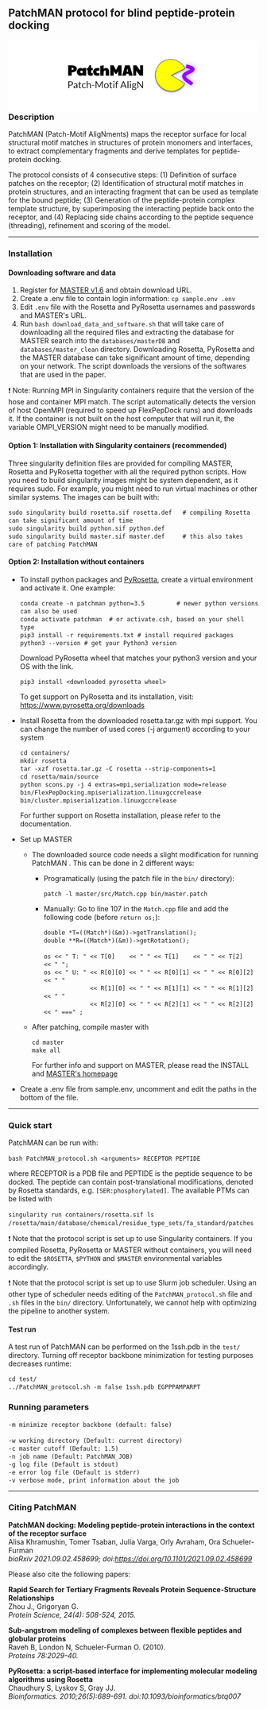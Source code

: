 ## PatchMAN protocol for blind peptide-protein docking

<img align="left" width="500" height="144" src="https://raw.githubusercontent.com/Alisa-Kh/PatchMAN/master/img/PatchMAN_small.PNG">

<br /><br /><br /><br /><br />

### Description

PatchMAN (Patch-Motif AligNments) maps the receptor surface for local structural motif matches in structures of protein monomers and interfaces, to extract complementary fragments and derive templates for peptide-protein docking.

The protocol consists of 4 consecutive steps: (1) Definition of surface patches on the receptor; (2) Identification of structural motif matches in protein structures, and an interacting fragment that can be used as template for the bound peptide; (3) Generation of the peptide-protein complex template structure, by superimposing the interacting peptide back onto the receptor, and (4) Replacing side chains according to the peptide sequence (threading), refinement and scoring of the model.

---

### Installation

#### Downloading software and data
1. Register for [MASTER v1.6](https://grigoryanlab.org/index.php?sec=get&soft=MASTER) and obtain download URL.
2. Create a .env file to contain login information: ```cp sample.env .env```
3. Edit `.env` file with the Rosetta and PyRosetta usernames and passwords and MASTER's URL.
4. Run `bash download_data_and_software.sh` that will take care of downloading all the required files and extracting the database for MASTER search into the `databases/masterDB` and `databases/master_clean` directory. Downloading Rosetta, PyRosetta and the MASTER database can take significant amount of time, depending on your network. The script downloads the versions of the softwares that are used in the paper.

:exclamation: Note: Running MPI in Singularity containers require that the version of the hose and container MPI match. The script automatically detects the version of host OpenMPI (required to speed up FlexPepDock runs) and downloads it. If the container is not built on the host computer that will run it, the variable OMPI_VERSION might need to be manually modified.


#### Option 1: Installation with Singularity containers (recommended)

Three singularity definition files are provided for compiling MASTER, Rosetta and PyRosetta together with all the required python scripts. 
How you need to build singularity images might be system dependent, as it requires sudo. For example, you might need to run virtual machines or other similar systems. The images can be built with:
```
sudo singularity build rosetta.sif rosetta.def   # compiling Rosetta can take significant amount of time
sudo singularity build python.sif python.def    
sudo singularity build master.sif master.def     # this also takes care of patching PatchMAN
```
#### Option 2: Installation without containers

- To install python packages and [PyRosetta](https://www.pyrosetta.org/downloads), create a virtual environment and activate it. One example:
    ```
    conda create -n patchman python=3.5         # newer python versions can also be used
    conda activate patchman  # or activate.csh, based on your shell type
    pip3 install -r requirements.txt # install required packages
    python3 --version # get your Python3 version
    ```
    Download PyRosetta wheel that matches your python3 version and your OS with the link.
    ```
    pip3 install <downloaded pyrosetta wheel> 
    ```
    To get support on PyRosetta and its installation, visit: https://www.pyrosetta.org/downloads
  
- Install Rosetta from the downloaded rosetta.tar.gz with mpi support. You can change the number of used cores (-j argument) according to your system
    ```
    cd containers/
    mkdir rosetta
    tar -xzf rosetta.tar.gz -C rosetta --strip-components=1
    cd rosetta/main/source 
    python scons.py -j 4 extras=mpi,serialization mode=release bin/FlexPepDocking.mpiserialization.linuxgccrelease bin/cluster.mpiserialization.linuxgccrelease
    ```
    For further support on Rosetta installation, please refer to the documentation.

- Set up MASTER
  - The downloaded source code needs a slight modification for running PatchMAN . This can be done in 2 different ways:
    -  Programatically (using the patch file in the `bin/` directory):
        ```
        patch -l master/src/Match.cpp bin/master.patch
        ```
    -  Manually: Go to line 107 in the `Match.cpp` file and add the following code (before `return os;`):

        ```
        double *T=((Match*)(&m))->getTranslation();
        double **R=((Match*)(&m))->getRotation();

        os << " T: " << T[0]    << " " << T[1]    << " " << T[2]    << " ";
        os << " U: " << R[0][0] << " " << R[0][1] << " " << R[0][2] << " "
                     << R[1][0] << " " << R[1][1] << " " << R[1][2] << " "
                     << R[2][0] << " " << R[2][1] << " " << R[2][2] << " ===" ;
        ```
  - After patching, compile master with
      ```
      cd master 
      make all
      ```
    For further info and support on MASTER, please read the INSTALL and [MASTER's homepage](https://grigoryanlab.org/master/)

- Create a .env file from sample.env, uncomment and edit the paths in the bottom of the file.
---

### Quick start

PatchMAN can be run with:

`bash PatchMAN_protocol.sh <arguments> RECEPTOR PEPTIDE`

where RECEPTOR is a PDB file and PEPTIDE is the peptide sequence to be docked.
The peptide can contain post-translational modifications, denoted by Rosetta standards, e.g. `[SER:phosphorylated]`. The available PTMs can be listed with

```singularity run containers/rosetta.sif ls /rosetta/main/database/chemical/residue_type_sets/fa_standard/patches```

:exclamation: Note that the protocol script is set up to use Singularity containers. If you compiled Rosetta, PyRosetta or MASTER without containers, you will need to edit the `$ROSETTA`, `$PYTHON` and `$MASTER` environmental variables accordingly.

:exclamation: Note that the protocol script is set up to use Slurm job scheduler. Using an other type of scheduler needs editing of the `PatchMAN_protocol.sh` file and `.sh` files in the `bin/` directory. Unfortunately, we cannot help with optimizing the pipeline to another system.


#### Test run
A test run of PatchMAN can be performed on the 1ssh.pdb in the `test/` directory. Turning off receptor backbone minimization for testing purposes decreases runtime:

```
cd test/
../PatchMAN_protocol.sh -m false 1ssh.pdb EGPPPAMPARPT
```

### Running parameters
```
-m minimize receptor backbone (default: false)

-w working directory (Default: current directory)
-c master cutoff (Default: 1.5)
-n job name (Default: PatchMAN_JOB)
-g log file (Default is stdout)
-e error log file (Default is stderr)
-v verbose mode, print information about the job
```

---
### Citing PatchMAN

**PatchMAN docking: Modeling peptide-protein interactions in the context of the receptor surface**  
Alisa Khramushin, Tomer Tsaban, Julia Varga, Orly Avraham, Ora Schueler-Furman  
*bioRxiv 2021.09.02.458699; doi:https://doi.org/10.1101/2021.09.02.458699*  

Please also cite the following papers:

**Rapid Search for Tertiary Fragments Reveals Protein Sequence-Structure Relationships**  
Zhou J., Grigoryan G.  
*Protein Science, 24(4): 508-524, 2015.*  

**Sub-angstrom modeling of complexes between flexible peptides and globular proteins**  
Raveh B, London N, Schueler-Furman O. (2010).  
*Proteins 78:2029-40.*  

**PyRosetta: a script-based interface for implementing molecular modeling algorithms using Rosetta**  
Chaudhury S, Lyskov S, Gray JJ.  
*Bioinformatics. 2010;26(5):689-691. doi:10.1093/bioinformatics/btq007*  
